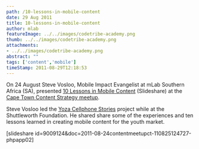 ```yaml
---
path: /10-lessons-in-mobile-content
date: 29 Aug 2011
title: 10-lessons-in-mobile-content
author: mlab
featureImage: ../../images/codetribe-academy.png
thumb: ../../images/codetribe-academy.png
attachments: 
- ../../images/codetribe-academy.png
abstract: ""
tags: ['content','mobile']
timeStamp: 2011-08-29T12:18:53
---
```


On 24 August Steve Vosloo, Mobile Impact Evangelist at mLab Southern Africa (SA), presented [10 Lessons in Mobile Content](http:&#x2F;&#x2F;www.slideshare.net&#x2F;mlabsa&#x2F;10-lessons-in-mobile-content) (Slideshare) at the [Cape Town Content Strategy meetup](http:&#x2F;&#x2F;www.meetup.com&#x2F;cs-cape-town&#x2F;events&#x2F;29523771&#x2F;).

Steve Vosloo led the [Yoza Cellphone Stories](http:&#x2F;&#x2F;yoza.mobi&#x2F;) project while at the Shuttleworth Foundation. He shared share some of the experiences and ten lessons learned in creating mobile content for the youth market.

\[slideshare id&#x3D;9009124&amp;doc&#x3D;2011-08-24contentmeetupct-110825124727-phpapp02\]


